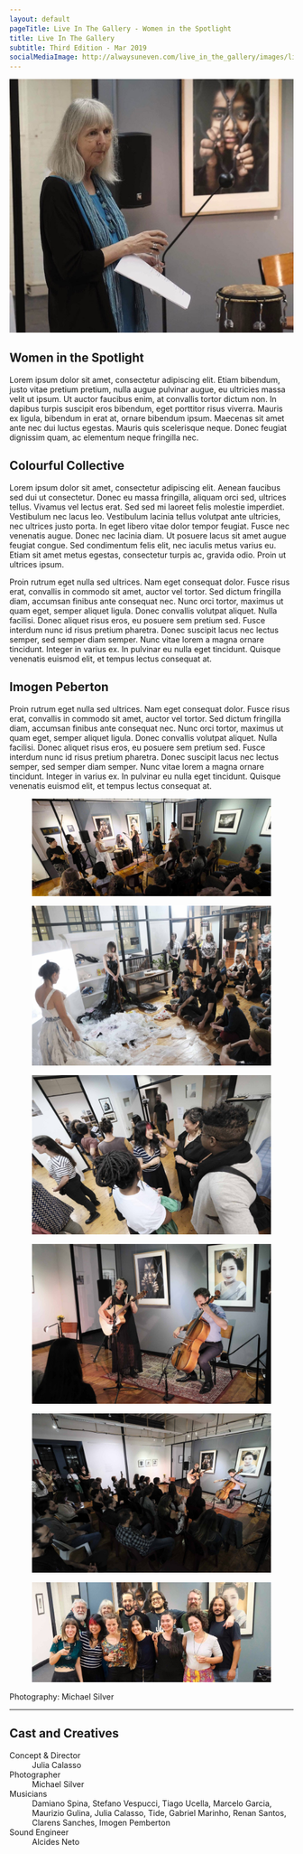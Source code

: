 ```yaml
---
layout: default
pageTitle: Live In The Gallery - Women in the Spotlight
title: Live In The Gallery
subtitle: Third Edition - Mar 2019
socialMediaImage: http://alwaysuneven.com/live_in_the_gallery/images/live_in_the_gallery_3_edition.jpg
---
```


<img class="img-fluid float-right ml-3 mb-3" src="images/live_in_the_gallery_poetry_side.jpg" />

## Women in the Spotlight

Lorem ipsum dolor sit amet, consectetur adipiscing elit. Etiam bibendum, justo vitae pretium pretium, nulla augue pulvinar augue, eu ultricies massa velit ut ipsum. Ut auctor faucibus enim, at convallis tortor dictum non. In dapibus turpis suscipit eros bibendum, eget porttitor risus viverra. Mauris ex ligula, bibendum in erat at, ornare bibendum ipsum. Maecenas sit amet ante nec dui luctus egestas. Mauris quis scelerisque neque. Donec feugiat dignissim quam, ac elementum neque fringilla nec. 

## Colourful Collective

Lorem ipsum dolor sit amet, consectetur adipiscing elit. Aenean faucibus sed dui ut consectetur. Donec eu massa fringilla, aliquam orci sed, ultrices tellus. Vivamus vel lectus erat. Sed sed mi laoreet felis molestie imperdiet. Vestibulum nec lacus leo. Vestibulum lacinia tellus volutpat ante ultricies, nec ultrices justo porta. In eget libero vitae dolor tempor feugiat. Fusce nec venenatis augue. Donec nec lacinia diam. Ut posuere lacus sit amet augue feugiat congue. Sed condimentum felis elit, nec iaculis metus varius eu. Etiam sit amet metus egestas, consectetur turpis ac, gravida odio. Proin ut ultrices ipsum.

Proin rutrum eget nulla sed ultrices. Nam eget consequat dolor. Fusce risus erat, convallis in commodo sit amet, auctor vel tortor. Sed dictum fringilla diam, accumsan finibus ante consequat nec. Nunc orci tortor, maximus ut quam eget, semper aliquet ligula. Donec convallis volutpat aliquet. Nulla facilisi. Donec aliquet risus eros, eu posuere sem pretium sed. Fusce interdum nunc id risus pretium pharetra. Donec suscipit lacus nec lectus semper, sed semper diam semper. Nunc vitae lorem a magna ornare tincidunt. Integer in varius ex. In pulvinar eu nulla eget tincidunt. Quisque venenatis euismod elit, et tempus lectus consequat at.
 
## Imogen Peberton

Proin rutrum eget nulla sed ultrices. Nam eget consequat dolor. Fusce risus erat, convallis in commodo sit amet, auctor vel tortor. Sed dictum fringilla diam, accumsan finibus ante consequat nec. Nunc orci tortor, maximus ut quam eget, semper aliquet ligula. Donec convallis volutpat aliquet. Nulla facilisi. Donec aliquet risus eros, eu posuere sem pretium sed. Fusce interdum nunc id risus pretium pharetra. Donec suscipit lacus nec lectus semper, sed semper diam semper. Nunc vitae lorem a magna ornare tincidunt. Integer in varius ex. In pulvinar eu nulla eget tincidunt. Quisque venenatis euismod elit, et tempus lectus consequat at.


<div class="row">
  <figure class=" col-lg-12 col-md-12">
      <img class="img-fluid" src="images/live_in_the_gallery_women_thin.jpg">
  </figure>
  <figure class=" col-lg-6 col-md-6">
      <img class="img-fluid" src="images/live_in_the_gallery_colourful_collective.jpg">
  </figure>
  <figure class=" col-lg-6 col-md-6">
      <img class="img-fluid" src="images/live_in_the_gallery_crowd.jpg">
  </figure>
  <figure class=" col-lg-6 col-md-6">
      <img class="img-fluid" src="images/live_in_the_gallery_imo_duo.jpg">
  </figure>
  <figure class=" col-lg-6 col-md-6">
      <img class="img-fluid" src="images/live_in_the_gallery_imo_audience.jpg">
  </figure>
  
  <figure class=" col-lg-12 col-md-12">
      <img class="img-fluid" src="images/live_in_the_gallery_crew_thin.jpg">
  </figure>
    <div class="col-12">
    <p class="lead">
      Photography: Michael Silver
    </p>
  </div>
</div>


<hr>    
 <h2 class="content-subhead">Cast and Creatives</h2>     

<dl class="row">
  <dt class="col-6">Concept &amp; Director</dt>
  <dd class="col-6">Julia Calasso</dd>

  <dt class="col-6">Photographer</dt>
  <dd class="col-6">Michael Silver</dd>

  <dt class="col-6">Musicians</dt>
  <dd class="col-6">Damiano Spina, Stefano Vespucci, Tiago Ucella, Marcelo Garcia, Maurizio Gulina, Julia Calasso, Tide, Gabriel Marinho, Renan Santos, Clarens Sanches, Imogen Pemberton</dd>

  <dt class="col-6">Sound Engineer</dt>
  <dd class="col-6">Alcides Neto</dd>

</dl>

